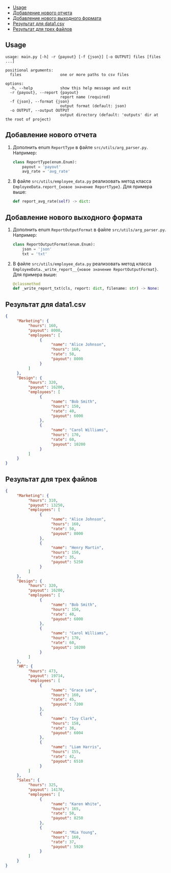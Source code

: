 - [Usage](#usage)
- [Добавление нового отчета](#new-report)
- [Добавление нового выходного формата](#new-formet)
- [Результат для data1.csv](#result1)
- [Результат для трех файлов](#result-all)

<h2 id="usage">Usage</h2>

```
usage: main.py [-h] -r {payout} [-f {json}] [-o OUTPUT] files [files ...]

positional arguments:
  files                 one or more paths to csv files

options:
  -h, --help            show this help message and exit
  -r {payout}, --report {payout}
                        report name (required)
  -f {json}, --format {json}
                        output format (default: json)
  -o OUTPUT, --output OUTPUT
                        output directory (default: 'outputs' dir at the root of project)
```

<h2 id="new-report">Добавление нового отчета</h2>

1. Дополнить enum `ReportType` в файле `src/utils/arg_parser.py`. Например:
    ```python
    class ReportType(enum.Enum):
        payout = 'payout'
        avg_rate = 'avg_rate'
    ```
   
2. В файле `src/utils/employee_data.py` реализовать метод класса `EmployeeData.report_{новое значение ReportType}`.
    Для примера выше:
    ```python
    def report_avg_rate(self) -> dict:
    ```

<h2 id="new-format">Добавление нового выходного формата</h2>

1. Дополнить enum `ReportOutputFormat` в файле `src/utils/arg_parser.py`. Например:
    ```python
    class ReportOutputFormat(enum.Enum):
        json = 'json'
        txt = 'txt'
    ```
   
2. В файле `src/utils/employee_data.py` реализовать метод класса
`EmployeeData._write_report__{новое значение ReportOutputFormat}`. Для примера выше:
    ```python
    @classmethod
    def _write_report_txt(cls, report: dict, filename: str) -> None:
    ```

<h2 id="result1">Результат для data1.csv</h2>

```json
{
     "Marketing": {
          "hours": 160,
          "payout": 8000,
          "employees": [
               {
                    "name": "Alice Johnson",
                    "hours": 160,
                    "rate": 50,
                    "payout": 8000
               }
          ]
     },
     "Design": {
          "hours": 320,
          "payout": 16200,
          "employees": [
               {
                    "name": "Bob Smith",
                    "hours": 150,
                    "rate": 40,
                    "payout": 6000
               },
               {
                    "name": "Carol Williams",
                    "hours": 170,
                    "rate": 60,
                    "payout": 10200
               }
          ]
     }
}
```

<h2 id="result-all">Результат для трех файлов</h2>

```json
{
     "Marketing": {
          "hours": 310,
          "payout": 13250,
          "employees": [
               {
                    "name": "Alice Johnson",
                    "hours": 160,
                    "rate": 50,
                    "payout": 8000
               },
               {
                    "name": "Henry Martin",
                    "hours": 150,
                    "rate": 35,
                    "payout": 5250
               }
          ]
     },
     "Design": {
          "hours": 320,
          "payout": 16200,
          "employees": [
               {
                    "name": "Bob Smith",
                    "hours": 150,
                    "rate": 40,
                    "payout": 6000
               },
               {
                    "name": "Carol Williams",
                    "hours": 170,
                    "rate": 60,
                    "payout": 10200
               }
          ]
     },
     "HR": {
          "hours": 473,
          "payout": 19714,
          "employees": [
               {
                    "name": "Grace Lee",
                    "hours": 160,
                    "rate": 45,
                    "payout": 7200
               },
               {
                    "name": "Ivy Clark",
                    "hours": 158,
                    "rate": 38,
                    "payout": 6004
               },
               {
                    "name": "Liam Harris",
                    "hours": 155,
                    "rate": 42,
                    "payout": 6510
               }
          ]
     },
     "Sales": {
          "hours": 325,
          "payout": 14170,
          "employees": [
               {
                    "name": "Karen White",
                    "hours": 165,
                    "rate": 50,
                    "payout": 8250
               },
               {
                    "name": "Mia Young",
                    "hours": 160,
                    "rate": 37,
                    "payout": 5920
               }
          ]
     }
}
```
